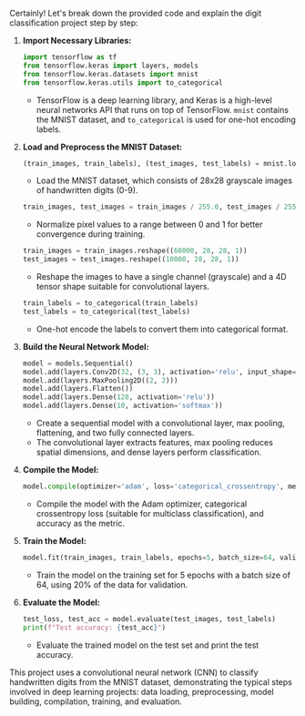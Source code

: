 Certainly! Let's break down the provided code and explain the digit classification project step by step:

1. **Import Necessary Libraries:**
   ```python
   import tensorflow as tf
   from tensorflow.keras import layers, models
   from tensorflow.keras.datasets import mnist
   from tensorflow.keras.utils import to_categorical
   ```
   - TensorFlow is a deep learning library, and Keras is a high-level neural networks API that runs on top of TensorFlow. `mnist` contains the MNIST dataset, and `to_categorical` is used for one-hot encoding labels.

2. **Load and Preprocess the MNIST Dataset:**
   ```python
   (train_images, train_labels), (test_images, test_labels) = mnist.load_data()
   ```
   - Load the MNIST dataset, which consists of 28x28 grayscale images of handwritten digits (0-9).

   ```python
   train_images, test_images = train_images / 255.0, test_images / 255.0
   ```
   - Normalize pixel values to a range between 0 and 1 for better convergence during training.

   ```python
   train_images = train_images.reshape((60000, 28, 28, 1))
   test_images = test_images.reshape((10000, 28, 28, 1))
   ```
   - Reshape the images to have a single channel (grayscale) and a 4D tensor shape suitable for convolutional layers.

   ```python
   train_labels = to_categorical(train_labels)
   test_labels = to_categorical(test_labels)
   ```
   - One-hot encode the labels to convert them into categorical format.

3. **Build the Neural Network Model:**
   ```python
   model = models.Sequential()
   model.add(layers.Conv2D(32, (3, 3), activation='relu', input_shape=(28, 28, 1)))
   model.add(layers.MaxPooling2D((2, 2)))
   model.add(layers.Flatten())
   model.add(layers.Dense(128, activation='relu'))
   model.add(layers.Dense(10, activation='softmax'))
   ```
   - Create a sequential model with a convolutional layer, max pooling, flattening, and two fully connected layers.
   - The convolutional layer extracts features, max pooling reduces spatial dimensions, and dense layers perform classification.

4. **Compile the Model:**
   ```python
   model.compile(optimizer='adam', loss='categorical_crossentropy', metrics=['accuracy'])
   ```
   - Compile the model with the Adam optimizer, categorical crossentropy loss (suitable for multiclass classification), and accuracy as the metric.

5. **Train the Model:**
   ```python
   model.fit(train_images, train_labels, epochs=5, batch_size=64, validation_split=0.2)
   ```
   - Train the model on the training set for 5 epochs with a batch size of 64, using 20% of the data for validation.

6. **Evaluate the Model:**
   ```python
   test_loss, test_acc = model.evaluate(test_images, test_labels)
   print(f"Test accuracy: {test_acc}")
   ```
   - Evaluate the trained model on the test set and print the test accuracy.

This project uses a convolutional neural network (CNN) to classify handwritten digits from the MNIST dataset, demonstrating the typical steps involved in deep learning projects: data loading, preprocessing, model building, compilation, training, and evaluation.

